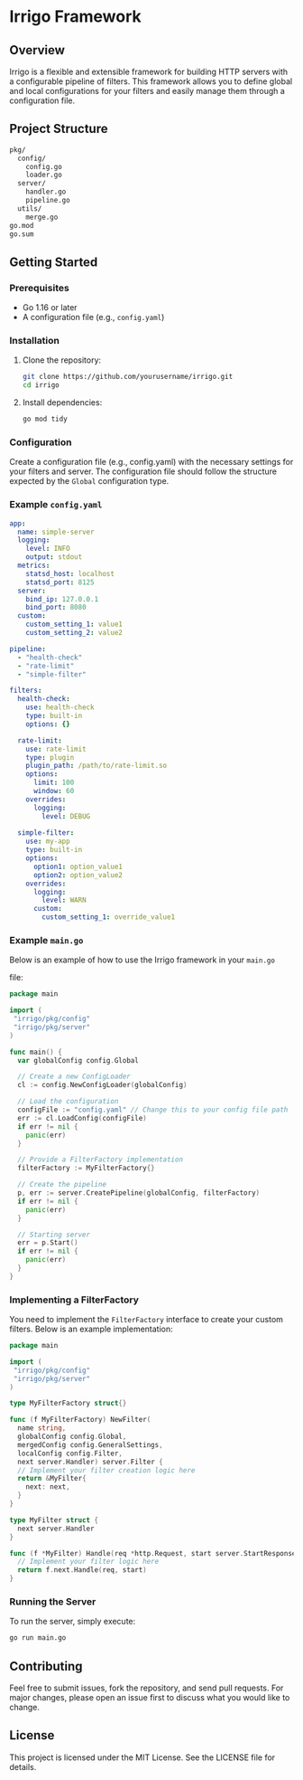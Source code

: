 # Irrigo Framework

## Overview

Irrigo is a flexible and extensible framework for building HTTP servers with a configurable pipeline of filters. This framework allows you to define global and local configurations for your filters and easily manage them through a configuration file.

## Project Structure

```txt
pkg/
  config/
    config.go
    loader.go
  server/
    handler.go
    pipeline.go
  utils/
    merge.go
go.mod
go.sum
```

## Getting Started

### Prerequisites

- Go 1.16 or later
- A configuration file (e.g., `config.yaml`)

### Installation

1. Clone the repository:

    ```sh
    git clone https://github.com/yourusername/irrigo.git
    cd irrigo
    ```

2. Install dependencies:

    ```sh
    go mod tidy
    ```

### Configuration

Create a configuration file (e.g., config.yaml) with the necessary settings for your filters and server. The configuration file should follow the structure expected by the `Global` configuration type.

### Example `config.yaml`

```yaml
app:
  name: simple-server
  logging:
    level: INFO
    output: stdout
  metrics:
    statsd_host: localhost
    statsd_port: 8125
  server:
    bind_ip: 127.0.0.1
    bind_port: 8080
  custom:
    custom_setting_1: value1
    custom_setting_2: value2

pipeline:
  - "health-check"
  - "rate-limit"
  - "simple-filter"

filters:
  health-check:
    use: health-check
    type: built-in
    options: {}

  rate-limit:
    use: rate-limit
    type: plugin
    plugin_path: /path/to/rate-limit.so
    options:
      limit: 100
      window: 60
    overrides:
      logging:
        level: DEBUG
  
  simple-filter:
    use: my-app
    type: built-in
    options:
      option1: option_value1
      option2: option_value2
    overrides:
      logging:
        level: WARN
      custom:
        custom_setting_1: override_value1

```

### Example `main.go`

Below is an example of how to use the Irrigo framework in your `main.go`

 file:

```go
package main

import (
 "irrigo/pkg/config"
 "irrigo/pkg/server"
)

func main() {
  var globalConfig config.Global

  // Create a new ConfigLoader
  cl := config.NewConfigLoader(globalConfig)

  // Load the configuration
  configFile := "config.yaml" // Change this to your config file path
  err := cl.LoadConfig(configFile)
  if err != nil {
    panic(err)
  }

  // Provide a FilterFactory implementation
  filterFactory := MyFilterFactory{}

  // Create the pipeline
  p, err := server.CreatePipeline(globalConfig, filterFactory)
  if err != nil {
    panic(err)
  }

  // Starting server
  err = p.Start()
  if err != nil {
    panic(err)
  }
}
```

### Implementing a FilterFactory

You need to implement the `FilterFactory` interface to create your custom filters. Below is an example implementation:

```go
package main

import (
 "irrigo/pkg/config"
 "irrigo/pkg/server"
)

type MyFilterFactory struct{}

func (f MyFilterFactory) NewFilter(
  name string,
  globalConfig config.Global,
  mergedConfig config.GeneralSettings,
  localConfig config.Filter,
  next server.Handler) server.Filter {
  // Implement your filter creation logic here
  return &MyFilter{
    next: next,
  }
}

type MyFilter struct {
  next server.Handler
}

func (f *MyFilter) Handle(req *http.Request, start server.StartResponse) (io.Reader, error) {
  // Implement your filter logic here
  return f.next.Handle(req, start)
}
```

### Running the Server

To run the server, simply execute:

```sh
go run main.go
```

## Contributing

Feel free to submit issues, fork the repository, and send pull requests. For major changes, please open an issue first to discuss what you would like to change.

## License

This project is licensed under the MIT License. See the LICENSE file for details.
